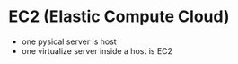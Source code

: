 # EC2 (Elastic Compute Cloud)
- one pysical server is host
- one virtualize server inside a host is EC2
